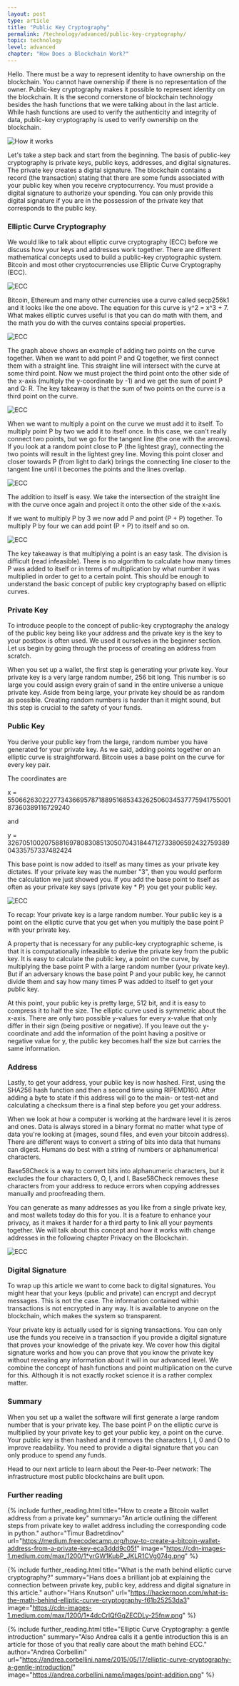 ```yaml
---
layout: post
type: article
title: "Public Key Cryptography"
permalink: /technology/advanced/public-key-cryptography/
topic: technology
level: advanced
chapter: "How Does a Blockchain Work?"
---
```


Hello. There must be a way to represent identity to have ownership on the blockchain. You cannot have ownership if there is no representation of the owner. Public-key cryptography makes it possible to represent identity on the blockchain. It is the second cornerstone of blockchain technology besides the hash functions that we were talking about in the last article. While hash functions are used to verify the authenticity and integrity of data, public-key cryptography is used to verify ownership on the blockchain.

![How it works](/assets/post_files/technology/advanced/public-key-cryptography/how_it_works.jpg)

Let's take a step back and start from the beginning. The basis of public-key cryptography is private keys, public keys, addresses, and digital signatures. The private key creates a digital signature. The blockchain contains a record (the transaction) stating that there are some funds associated with your public key when you receive cryptocurrency. You must provide a digital signature to authorize your spending. You can only provide this digital signature if you are in the possession of the private key that corresponds to the public key.

### Elliptic Curve Cryptography

We would like to talk about elliptic curve cryptography (ECC) before we discuss how your keys and addresses work together. There are different mathematical concepts used to build a public-key cryptographic system. Bitcoin and most other cryptocurrencies use Elliptic Curve Cryptography (ECC).

![ECC](/assets/post_files/technology/advanced/public-key-cryptography/ecc_0.png)

Bitcoin, Ethereum and many other currencies use a curve called secp256k1 and it looks like the one above. The equation for this curve is y^2 = x^3 + 7. What makes elliptic curves useful is that you can do math with them, and the math you do with the curves contains special properties.

![ECC](/assets/post_files/technology/advanced/public-key-cryptography/ecc_1.png)

The graph above shows an example of adding two points on the curve together. When we want to add point P and Q together, we first connect them with a straight line. This straight line will intersect with the curve at some third point. Now we must project the third point onto the other side of the x-axis (multiply the y-coordinate by -1) and we get the sum of point P and Q: R. The key takeaway is that the sum of two points on the curve is a third point on the curve.

![ECC](/assets/post_files/technology/advanced/public-key-cryptography/ecc_2.png)

When we want to multiply a point on the curve we must add it to itself. To multiply point P by two we add it to itself once. In this case, we can't really connect two points, but we go for the tangent line (the one with the arrows). If you look at a random point close to P (the lightest gray), connecting the two points will result in the lightest grey line. Moving this point closer and closer towards P (from light to dark) brings the connecting line closer to the tangent line until it becomes the points and the lines overlap.

![ECC](/assets/post_files/technology/advanced/public-key-cryptography/ecc_3.png)

The addition to itself is easy. We take the intersection of the straight line with the curve once again and project it onto the other side of the x-axis.

If we want to multiply P by 3 we now add P and point (P + P) together. To multiply P by four we can add point (P + P) to itself and so on.

![ECC](/assets/post_files/technology/advanced/public-key-cryptography/ecc_4.png)

The key takeaway is that multiplying a point is an easy task. The division is difficult (read infeasible). There is no algorithm to calculate how many times P was added to itself or in terms of multiplication by what number it was multiplied in order to get to a certain point. This should be enough to understand the basic concept of public key cryptography based on elliptic curves.

### Private Key

To introduce people to the concept of public-key cryptography the analogy of the public key being like your address and the private key is the key to your postbox is often used. We used it ourselves in the beginner section. Let us begin by going through the process of creating an address from scratch.

When you set up a wallet, the first step is generating your private key. Your private key is a very large random number, 256 bit long. This number is so large you could assign every grain of sand in the entire universe a unique private key. Aside from being large, your private key should be as random as possible. Creating random numbers is harder than it might sound, but this step is crucial to the safety of your funds.

### Public Key

You derive your public key from the large, random number you have generated for your private key. As we said, adding points together on an elliptic curve is straightforward. Bitcoin uses a base point on the curve for every key pair.

The coordinates are

x = 55066263022277343669578718895168534326250603453777594175500187360389116729240

and

y = 32670510020758816978083085130507043184471273380659243275938904335757337482424

This base point is now added to itself as many times as your private key dictates. If your private key was the number "3", then you would perform the calculation we just showed you. If you add the base point to itself as often as your private key says (private key * P) you get your public key.

![ECC](/assets/post_files/technology/advanced/public-key-cryptography/ecc_6.jpg)

To recap: Your private key is a large random number. Your public key is a point on the elliptic curve that you get when you multiply the base point P with your private key.

A property that is necessary for any public-key cryptographic scheme, is that it is computationally infeasible to derive the private key from the public key. It is easy to calculate the public key, a point on the curve, by multiplying the base point P with a large random number (your private key). But if an adversary knows the base point P and your public key, he cannot divide them and say how many times P was added to itself to get your public key.

At this point, your public key is pretty large, 512 bit, and it is easy to compress it to half the size. The elliptic curve used is symmetric about the x-axis. There are only two possible y-values for every x-value that only differ in their sign (being positive or negative). If you leave out the y-coordinate and add the information of the point having a positive or negative value for y, the public key becomes half the size but carries the same information.

### Address

Lastly, to get your address, your public key is now hashed. First, using the SHA256 hash function and then a second time using RIPEMD160. After adding a byte to state if this address will go to the main- or test-net and calculating a checksum there is a final step before you get your address. 

When we look at how a computer is working at the hardware level it is zeros and ones. Data is always stored in a binary format no matter what type of data you're looking at (images, sound files, and even your bitcoin address). There are different ways to convert a string of bits into data that humans can digest. Humans do best with a string of numbers or alphanumerical characters.

Base58Check is a way to convert bits into alphanumeric characters, but it excludes the four characters 0, O, I, and l. Base58Check removes these characters from your address to reduce errors when copying addresses manually and proofreading them.

You can generate as many addresses as you like from a single private key, and most wallets today do this for you. It is a feature to enhance your privacy, as it makes it harder for a third party to link all your payments together. We will talk about this concept and how it works with change addresses in the following chapter Privacy on the Blockchain.

![ECC](/assets/post_files/technology/advanced/public-key-cryptography/ecc_7.png)

### Digital Signature

To wrap up this article we want to come back to digital signatures. You might hear that your keys (public and private) can encrypt and decrypt messages. This is not the case. The information contained within transactions is not encrypted in any way. It is available to anyone on the blockchain, which makes the system so transparent.

Your private key is actually used for is signing transactions. You can only use the funds you receive in a transaction if you provide a digital signature that proves your knowledge of the private key. We cover how this digital signature works and how you can prove that you know the private key without revealing any information about it will in our advanced level. We combine the concept of hash functions and point multiplication on the curve for this. Although it is not exactly rocket science it is a rather complex matter.

### Summary

When you set up a wallet the software will first generate a large random number that is your private key. The base point P on the elliptic curve is multiplied by your private key to get your public key, a point on the curve. Your public key is then hashed and it removes the characters I, l, 0 and O to improve readability. You need to provide a digital signature that you can only produce to spend any funds.

Head to our next article to learn about the Peer-to-Peer network: The infrastructure most public blockchains are built upon.

### Further reading

{%
  include further_reading.html
  title="How to create a Bitcoin wallet address from a private key"
  summary="An article outlining the different steps from private key to wallet address including the corresponding code in python."
  author="Timur Badretdinov"
  url="https://medium.freecodecamp.org/how-to-create-a-bitcoin-wallet-address-from-a-private-key-eca3ddd9c05f"
  image="https://cdn-images-1.medium.com/max/1200/1*yrGW1KubP_JKLR1CVg074g.png"
%}

{%
  include further_reading.html
  title="What is the math behind elliptic curve cryptography?"
  summary="Hans does a brilliant job at explaining the connection between private key, public key, address and digital signature in this article."
  author="Hans Knutson"
  url="https://hackernoon.com/what-is-the-math-behind-elliptic-curve-cryptography-f61b25253da3"
  image="https://cdn-images-1.medium.com/max/1200/1*4dcCrlQfGqZECDLy-25fnw.png"
%}

{%
  include further_reading.html
  title="Elliptic Curve Cryptography: a gentle introduction"
  summary="Also Andrea calls it a gentle introduction this is an article for those of you that really care about the math behind ECC."
  author="Andrea Corbellini"
  url="https://andrea.corbellini.name/2015/05/17/elliptic-curve-cryptography-a-gentle-introduction/"
  image="https://andrea.corbellini.name/images/point-addition.png"
%}



